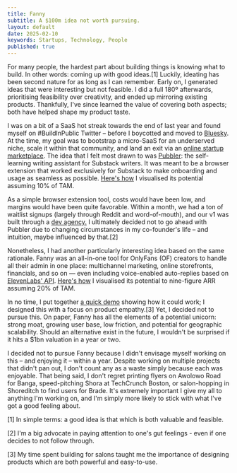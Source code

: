 ```yaml
---
title: Fanny
subtitle: A $100m idea not worth pursuing.
layout: default
date: 2025-02-10
keywords: Startups, Technology, People
published: true
---
```


For many people, the hardest part about building things is knowing what to build. In other words: coming up with good ideas.\[1\] Luckily, ideating has been second nature for as long as I can remember. Early on, I generated ideas that were interesting but not feasible. I did a full 180º afterwards, prioritising feasibility over creativity, and ended up mirroring existing products. Thankfully, I've since learned the value of covering both aspects; both have helped shape my product taste.

I was on a bit of a SaaS hot streak towards the end of last year and found myself on #BuildInPublic Twitter – before I boycotted and moved to [Bluesky](https://bsky.app). At the time, my goal was to bootstrap a micro-SaaS for an underserved niche, scale it within that community, and land an exit via an [online startup marketplace](https://acquire.com). The idea that I felt most drawn to was [Pubbler](https://pubbler.pro): the self-learning writing assistant for Substack writers. It was meant to be a browser extension that worked exclusively for Substack to make onboarding and usage as seamless as possible. [Here's how](https://www.dropbox.com/scl/fi/hj9yrkwcr7eu9tvmopdty/pubbler-case.png?rlkey=hihbg73llejz7djqkyjijd3yt&st=1ij55brx&dl=0) I visualised its potential assuming 10% of TAM.

As a simple browser extension tool, costs would have been low, and margins would have been quite favorable. Within a month, we had a ton of waitlist signups (largely through Reddit and word-of-mouth), and our v1 was built through a [dev agency.](https://crakoan.studio) I ultimately decided not to go ahead with Pubbler due to changing circumstances in my co-founder's life – and intuition, maybe influenced by that.\[2\]

Nonetheless, I had another particularly interesting idea based on the same rationale. Fanny was an all-in-one tool for OnlyFans (OF) creators to handle all their admin in one place: multichannel marketing, online storefronts, financials, and so on — even including voice-enabled auto-replies based on [ElevenLabs' API](https://elevenlabs.io). [Here's how](https://www.dropbox.com/scl/fi/ntsinpulzm69t0hjvse69/fanny-case.png?rlkey=oakg21rcnrzcb1kxrl3lbym1v&st=v4zx7vyb&dl=0) I visualised its potential to nine-figure ARR assuming 20% of TAM.

In no time, I put together [a quick demo](https://www.dropbox.com/scl/fi/i9jv3h9yxinfqhjlt6m73/fanny-demo.mov?rlkey=vf51s9ia35u2ypn45nos8eopk&st=6ul7pspp&dl=0) showing how it could work; I designed this with a focus on product empathy.\[3\] Yet, I decided not to pursue this. On paper, Fanny has all the elements of a potential unicorn: strong moat, growing user base, low friction, and potential for geographic scalability. Should an alternative exist in the future, I wouldn't be surprised if it hits a $1bn valuation in a year or two.

I decided not to pursue Fanny because I didn't envisage myself working on this – and enjoying it – within a year. Despite working on multiple projects that didn't pan out, I don't count any as a waste simply because each was enjoyable. That being said, I don't regret printing flyers on Awolowo Road for Banga, speed-pitching Shora at TechCrunch Boston, or salon-hopping in Shoreditch to find users for Brade. It's extremely important I give my all to anything I'm working on, and I'm simply more likely to stick with what I've got a good feeling about.

  
\[1\] In simple terms: a good idea is that which is both valuable and feasible. 

\[2\] I'm a big advocate in paying attention to one's gut feelings - even if one decides to not follow through.

\[3\] My time spent building for salons taught me the importance of designing products which are both powerful and easy-to-use.
